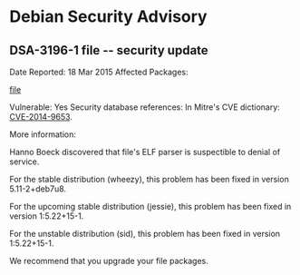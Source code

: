 
Debian Security Advisory
========================


DSA-3196-1 file -- security update
----------------------------------



Date Reported:
18 Mar 2015
Affected Packages:

[file](https://packages.debian.org/src:file)

Vulnerable:
Yes
Security database references:
In Mitre's CVE dictionary: [CVE-2014-9653](https://security-tracker.debian.org/tracker/CVE-2014-9653).  

More information:

Hanno Boeck discovered that file's ELF parser is suspectible to denial
of service.


For the stable distribution (wheezy), this problem has been fixed in
version 5.11-2+deb7u8.


For the upcoming stable distribution (jessie), this problem has been
fixed in version 1:5.22+15-1.


For the unstable distribution (sid), this problem has been fixed in
version 1:5.22+15-1.


We recommend that you upgrade your file packages.





